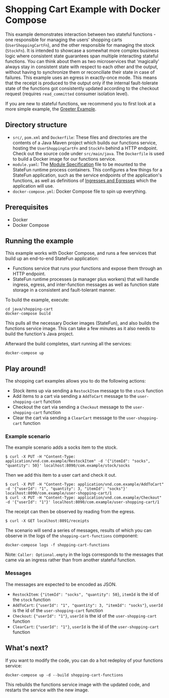 # Shopping Cart Example with Docker Compose

This example demonstrates interaction between two stateful functions - one responsible for managing the users' shopping carts (`UserShoppingCartFn`), and the other responsible for managing the stock (`StockFn`). It is intended to showcase a somewhat more complex business logic where consistent state guarantees span multiple interacting stateful functions. You can think about them as two microservices that 'magically' always stay in consistent state with respect to each other and the output, without having to synchronize them or reconciliate their state in case of failures. This example uses an egress in exactly-once mode. This means that the receipt is produced to the output only if the internal fault-tolerate state of the functions got consistently updated according to the checkout request (requires `read_committed` consumer isolation level).  

If you are new to stateful functions, we recommend you to first look at a more simple example, the [Greeter Example](../greeter).

## Directory structure

- `src/`, `pom.xml` and `Dockerfile`: These files and directories are the contents of a Java Maven project which builds
  our functions service, hosting the `UserShoppingCartFn` and `StockFn` behind a HTTP endpoint. Check out the source code under
  `src/main/java`. The `Dockerfile` is used to build a Docker image for our functions service.
- `module.yaml`: The [Module Specification](https://ci.apache.org/projects/flink/flink-statefun-docs-release-3.2/docs/deployment/module/) file to be mounted to the StateFun runtime process containers. This
  configures a few things for a StateFun application, such as the service endpoints of the application's functions, as
  well as definitions of [Ingresses and Egresses](https://ci.apache.org/projects/flink/flink-statefun-docs-release-3.2/docs/io-module/overview/) which the application will use.
- `docker-compose.yml`: Docker Compose file to spin up everything.

## Prerequisites

- Docker
- Docker Compose

## Running the example

This example works with Docker Compose, and runs a few services that build up an end-to-end StateFun application:
- Functions service that runs your functions and expose them through an HTTP endpoint.
- StateFun runtime processes (a manager plus workers) that will handle ingress, egress, and inter-function messages as
  well as function state storage in a consistent and fault-tolerant manner.

To build the example, execute:

```
cd java/shopping-cart
docker-compose build
```

This pulls all the necessary Docker images (StateFun), and also builds the functions service image. This can
take a few minutes as it also needs to build the function's Java project.

Afterward the build completes, start running all the services:

```
docker-compose up
```

## Play around!

The shopping cart examples allows you to do the following actions:

* Stock items up via sending a `RestockItem` message to the `stock` function
* Add items to a cart via sending a `AddToCart` message to the `user-shopping-cart` function
* Checkout the cart via sending a `Checkout` message to the `user-shopping-cart` function
* Clear the cart via sending a `ClearCart` message to the `user-shopping-cart` function

### Example scenario

The example scenario adds a socks item to the stock.

```
$ curl -X PUT -H "Content-Type: application/vnd.com.example/RestockItem" -d '{"itemId": "socks", "quantity": 50}' localhost:8090/com.example/stock/socks
```

Then we add this item to a user cart and check it out.

```
$ curl -X PUT -H "Content-Type: application/vnd.com.example/AddToCart" -d '{"userId": "1", "quantity": 3, "itemId": "socks"}' localhost:8090/com.example/user-shopping-cart/1
$ curl -X PUT -H "Content-Type: application/vnd.com.example/Checkout" -d '{"userId": "1"}' localhost:8090/com.example/user-shopping-cart/1
```

The receipt can then be observed by reading from the egress.

```
$ curl -X GET localhost:8091/receipts
```

The scenario will send a series of messages, results of which you can observe in the logs of the `shopping-cart-functions` component:
```
docker-compose logs -f shopping-cart-functions
```
Note: `Caller: Optional.empty` in the logs corresponds to the messages that came via an ingress rather than from another stateful function.

### Messages

The messages are expected to be encoded as JSON.

* `RestockItem`: `{"itemId": "socks", "quantity": 50}`, `itemId` is the id of the `stock` function
* `AddToCart`: `{"userId": "1", "quantity": 3, "itemId": "socks"}`, `userId` is the id of the `user-shopping-cart` function
* `Checkout`: `{"userId": "1"}`, `userId` is the id of the `user-shopping-cart` function
* `ClearCart`: `{"userId": "1"}`, `userId` is the id of the `user-shopping-cart` function

## What's next?

If you want to modify the code, you can do a hot redeploy of your functions service:
```
docker-compose up -d --build shopping-cart-functions
```
This rebuilds the functions service image with the updated code, and restarts the service with the new image.
